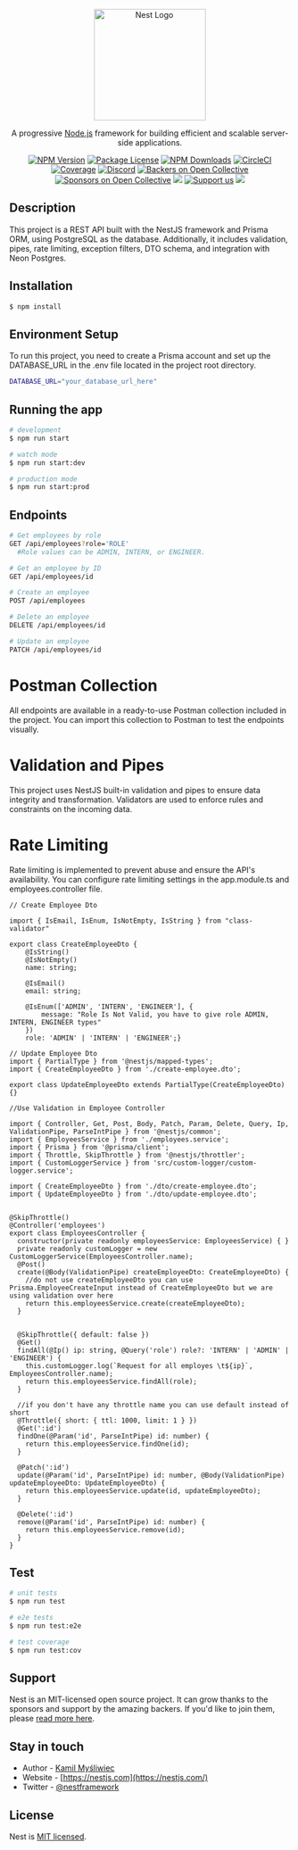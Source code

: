 <p align="center">
  <a href="http://nestjs.com/" target="blank"><img src="https://nestjs.com/img/logo-small.svg" width="200" alt="Nest Logo" /></a>
</p>

[circleci-image]: https://img.shields.io/circleci/build/github/nestjs/nest/master?token=abc123def456
[circleci-url]: https://circleci.com/gh/nestjs/nest

  <p align="center">A progressive <a href="http://nodejs.org" target="_blank">Node.js</a> framework for building efficient and scalable server-side applications.</p>
    <p align="center">
<a href="https://www.npmjs.com/~nestjscore" target="_blank"><img src="https://img.shields.io/npm/v/@nestjs/core.svg" alt="NPM Version" /></a>
<a href="https://www.npmjs.com/~nestjscore" target="_blank"><img src="https://img.shields.io/npm/l/@nestjs/core.svg" alt="Package License" /></a>
<a href="https://www.npmjs.com/~nestjscore" target="_blank"><img src="https://img.shields.io/npm/dm/@nestjs/common.svg" alt="NPM Downloads" /></a>
<a href="https://circleci.com/gh/nestjs/nest" target="_blank"><img src="https://img.shields.io/circleci/build/github/nestjs/nest/master" alt="CircleCI" /></a>
<a href="https://coveralls.io/github/nestjs/nest?branch=master" target="_blank"><img src="https://coveralls.io/repos/github/nestjs/nest/badge.svg?branch=master#9" alt="Coverage" /></a>
<a href="https://discord.gg/G7Qnnhy" target="_blank"><img src="https://img.shields.io/badge/discord-online-brightgreen.svg" alt="Discord"/></a>
<a href="https://opencollective.com/nest#backer" target="_blank"><img src="https://opencollective.com/nest/backers/badge.svg" alt="Backers on Open Collective" /></a>
<a href="https://opencollective.com/nest#sponsor" target="_blank"><img src="https://opencollective.com/nest/sponsors/badge.svg" alt="Sponsors on Open Collective" /></a>
  <a href="https://paypal.me/kamilmysliwiec" target="_blank"><img src="https://img.shields.io/badge/Donate-PayPal-ff3f59.svg"/></a>
    <a href="https://opencollective.com/nest#sponsor"  target="_blank"><img src="https://img.shields.io/badge/Support%20us-Open%20Collective-41B883.svg" alt="Support us"></a>
  <a href="https://twitter.com/nestframework" target="_blank"><img src="https://img.shields.io/twitter/follow/nestframework.svg?style=social&label=Follow"></a>
</p>
  <!--[![Backers on Open Collective](https://opencollective.com/nest/backers/badge.svg)](https://opencollective.com/nest#backer)
  [![Sponsors on Open Collective](https://opencollective.com/nest/sponsors/badge.svg)](https://opencollective.com/nest#sponsor)-->

## Description

This project is a REST API built with the NestJS framework and Prisma ORM, using PostgreSQL as the database. Additionally, it includes validation, pipes, rate limiting, exception filters, DTO schema, and integration with Neon Postgres.

## Installation

```bash
$ npm install
```

## Environment Setup
To run this project, you need to create a Prisma account and set up the DATABASE_URL in the .env file located in the project root directory.
```bash
DATABASE_URL="your_database_url_here"
```

## Running the app

```bash
# development
$ npm run start

# watch mode
$ npm run start:dev

# production mode
$ npm run start:prod
```


## Endpoints

```bash
# Get employees by role
GET /api/employees?role='ROLE'
  #Role values can be ADMIN, INTERN, or ENGINEER.
```

```bash
# Get an employee by ID
GET /api/employees/id
```

```bash
# Create an employee 
POST /api/employees
```

```bash
# Delete an employee 
DELETE /api/employees/id
```

```bash
# Update an employee
PATCH /api/employees/id
```

# Postman Collection
All endpoints are available in a ready-to-use Postman collection included in the project. You can import this collection to Postman to test the endpoints visually.
  
# Validation and Pipes
This project uses NestJS built-in validation and pipes to ensure data integrity and transformation. Validators are used to enforce rules and constraints on the incoming data.

# Rate Limiting
Rate limiting is implemented to prevent abuse and ensure the API's availability. You can configure rate limiting settings in the app.module.ts and employees.controller file.



```
// Create Employee Dto 

import { IsEmail, IsEnum, IsNotEmpty, IsString } from "class-validator"

export class CreateEmployeeDto {
    @IsString()
    @IsNotEmpty()
    name: string;

    @IsEmail()
    email: string;

    @IsEnum(['ADMIN', 'INTERN', 'ENGINEER'], {
        message: "Role Is Not Valid, you have to give role ADMIN, INTERN, ENGINEER types"
    })
    role: 'ADMIN' | 'INTERN' | 'ENGINEER';}
```

```
// Update Employee Dto 
import { PartialType } from '@nestjs/mapped-types';
import { CreateEmployeeDto } from './create-employee.dto';

export class UpdateEmployeeDto extends PartialType(CreateEmployeeDto) {}

```

```
//Use Validation in Employee Controller 

import { Controller, Get, Post, Body, Patch, Param, Delete, Query, Ip, ValidationPipe, ParseIntPipe } from '@nestjs/common';
import { EmployeesService } from './employees.service';
import { Prisma } from '@prisma/client';
import { Throttle, SkipThrottle } from '@nestjs/throttler';
import { CustomLoggerService } from 'src/custom-logger/custom-logger.service';

import { CreateEmployeeDto } from './dto/create-employee.dto';
import { UpdateEmployeeDto } from './dto/update-employee.dto';


@SkipThrottle()
@Controller('employees')
export class EmployeesController {
  constructor(private readonly employeesService: EmployeesService) { }
  private readonly customLogger = new CustomLoggerService(EmployeesController.name);
  @Post()
  create(@Body(ValidationPipe) createEmployeeDto: CreateEmployeeDto) {
    //do not use createEmployeeDto you can use Prisma.EmployeeCreateInput instead of CreateEmployeeDto but we are using validation over here
    return this.employeesService.create(createEmployeeDto);
  }


  @SkipThrottle({ default: false })
  @Get()
  findAll(@Ip() ip: string, @Query('role') role?: 'INTERN' | 'ADMIN' | 'ENGINEER') {
    this.customLogger.log(`Request for all employes \t${ip}`, EmployeesController.name);
    return this.employeesService.findAll(role);
  }

  //if you don't have any throttle name you can use default instead of short 
  @Throttle({ short: { ttl: 1000, limit: 1 } })
  @Get(':id')
  findOne(@Param('id', ParseIntPipe) id: number) {
    return this.employeesService.findOne(id);
  }

  @Patch(':id')
  update(@Param('id', ParseIntPipe) id: number, @Body(ValidationPipe) updateEmployeeDto: UpdateEmployeeDto) {
    return this.employeesService.update(id, updateEmployeeDto);
  }

  @Delete(':id')
  remove(@Param('id', ParseIntPipe) id: number) {
    return this.employeesService.remove(id);
  }
}
```

## Test

```bash
# unit tests
$ npm run test

# e2e tests
$ npm run test:e2e

# test coverage
$ npm run test:cov
```

## Support

Nest is an MIT-licensed open source project. It can grow thanks to the sponsors and support by the amazing backers. If you'd like to join them, please [read more here](https://docs.nestjs.com/support).

## Stay in touch

- Author - [Kamil Myśliwiec](https://kamilmysliwiec.com)
- Website - [https://nestjs.com](https://nestjs.com/)
- Twitter - [@nestframework](https://twitter.com/nestframework)

## License

Nest is [MIT licensed](LICENSE).
